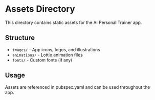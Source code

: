 # Assets Directory

This directory contains static assets for the AI Personal Trainer app.

## Structure
- `images/` - App icons, logos, and illustrations
- `animations/` - Lottie animation files
- `fonts/` - Custom fonts (if any)

## Usage
Assets are referenced in pubspec.yaml and can be used throughout the app.